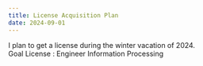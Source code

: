 ```yaml
---
title: License Acquisition Plan
date: 2024-09-01
---
```


I plan to get a license during the winter vacation of 2024.<br>
Goal License : Engineer Information Processing<br>

<!--more-->